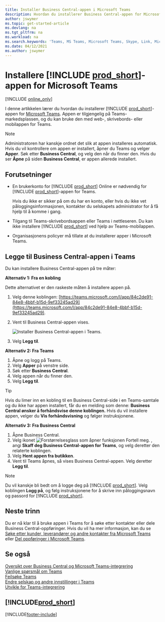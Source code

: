 ```yaml
---
title: Installer Business Central-appen i Microsoft Teams
description: Hvordan du installerer Business Central-appen for Microsoft Teams.
author: jswymer
ms.topic: get-started-article
ms.devlang: na
ms.tgt_pltfrm: na
ms.workload: na
ms.search.keywords: 'Teams, MS Teams, Microsoft Teams, Skype, Link, Microsoft 365, collaborate, collaboration, teamwork'
ms.date: 04/12/2021
ms.author: jswymer
---
```


# <a name="install-the--app-for-microsoft-teams"></a><a name="install-the--app-for-microsoft-teams"></a>Installere [!INCLUDE [prod_short](includes/prod_short.md)]-appen for Microsoft Teams

[!INCLUDE [online_only](includes/online_only.md)]

I denne artikkelen lærer du hvordan du installerer [!INCLUDE [prod_short](includes/prod_short.md)]-appen for [Microsoft Teams](https://www.microsoft.com/microsoft-teams/). Appen er tilgjengelig på Teams-markedsplassen, og du kan bruke den med web-, skrivebords- eller mobilappen for Teams.

> [!NOTE]
> Administratoren har kanskje ordnet det slik at appen installeres automatisk. Hvis du vil kontrollere om appen er installert, åpner du Teams og velger **Apper**. Søk etter **Business Central**, og velg den når du finner den. Hvis du ser **Åpne** på siden **Business Central**, er appen allerede installert.  

## <a name="prerequisites"></a><a name="prerequisites"></a>Forutsetninger

- En brukerkonto for [!INCLUDE [prod_short](includes/prod_short.md)] Online er nødvendig for [!INCLUDE [prod_short](includes/prod_short.md)]-appen for Teams.

    Hvis du ikke er sikker på om du har en konto, eller hvis du ikke vet påloggingsinformasjonen, kontakter du selskapets administrator for å få hjelp til å komme i gang.

- Tilgang til Teams-skrivebordsappen eller Teams i nettleseren. Du kan ikke installere [!INCLUDE [prod_short](includes/prod_short.md)] ved hjelp av Teams-mobilappen.

- Organisasjonens policyer må tillate at du installerer apper i Microsoft Teams.

## <a name="add-the-business-central-app-to-teams"></a><a name="add-the-business-central-app-to-teams"></a>Legge til Business Central-appen i Teams

Du kan installere Business Central-appen på tre måter:

**Alternativ 1: Fra en kobling**

Dette alternativet er den raskeste måten å installere appen på.

1. Velg denne koblingen: [https://teams.microsoft.com/l/app/84c2de91-84e8-4bbf-b15d-9ef33245ad29](https://teams.microsoft.com/l/app/84c2de91-84e8-4bbf-b15d-9ef33245ad29).

2. Vent til Business Central-appen vises.

    ![Installer Business Central-appen i Teams.](media/teams-install-app.png)

3. Velg **Legg til**.

**Alternativ 2: Fra Teams**

1. Åpne og logg på Teams.
2. Velg **Apper** på venstre side.
3. Søk etter **Business Central**.
4. Velg appen når du finner den.
5. Velg **Legg til**.

> [!TIP]
> Hvis du limer inn en kobling til en Business Central-side i en Teams-samtale og du ikke har appen installert, får du en melding som denne: **Business Central ønsker å forhåndsvise denne koblingen.** Hvis du vil installere appen, velger du **Vis forhåndsvisning** og følger instruksjonene.

**Alternativ 3: Fra Business Central**

1. Åpne Business Central.
2. Velg ikonet ![Forstørrelsesglass som åpner funksjonen Fortell meg.](media/ui-search/search_small.png "Fortell hva du vil gjøre") , angi **Skaff deg Business Central-appen for Teams**, og velg deretter den relaterte koblingen.  
3. Velg **Hent appen fra butikken**.
4. Vent til Teams åpnes, så vises Business Central-appen. Velg deretter **Legg til**.

> [!NOTE]
> Du vil kanskje bli bedt om å logge deg på [!INCLUDE [prod_short](includes/prod_short.md)]. Velg koblingen **Logg på**, og følg instruksjonene for å skrive inn påloggingsnavn og passord for [!INCLUDE [prod_short](includes/prod_short.md)].

## <a name="next-step"></a><a name="next-step"></a>Neste trinn

Du er nå klar til å bruke appen i Teams for å søke etter kontakter eller dele Business Central-oppføringer. Hvis du vil ha mer informasjon, kan du se [Søke etter kunder, leverandører og andre kontakter fra Microsoft Teams](across-search-contacts-teams.md) eller [Del oppføringer i Microsoft Teams](across-working-with-teams.md).

## <a name="see-also"></a><a name="see-also"></a>Se også

[Oversikt over Business Central og Microsoft Teams-integrering](across-teams-overview.md)  
[Vanlige spørsmål om Teams](teams-faq.md)  
[Feilsøke Teams](admin-teams-troubleshooting.md)  
[Endre selskap og andre innstillinger i Teams](across-teams-settings.md)  
[Utvikle for Teams-integrering](/dynamics365/business-central/dev-itpro/developer/devenv-develop-for-teams)  


## [!INCLUDE[prod_short](includes/free_trial_md.md)]


[!INCLUDE[footer-include](includes/footer-banner.md)]
